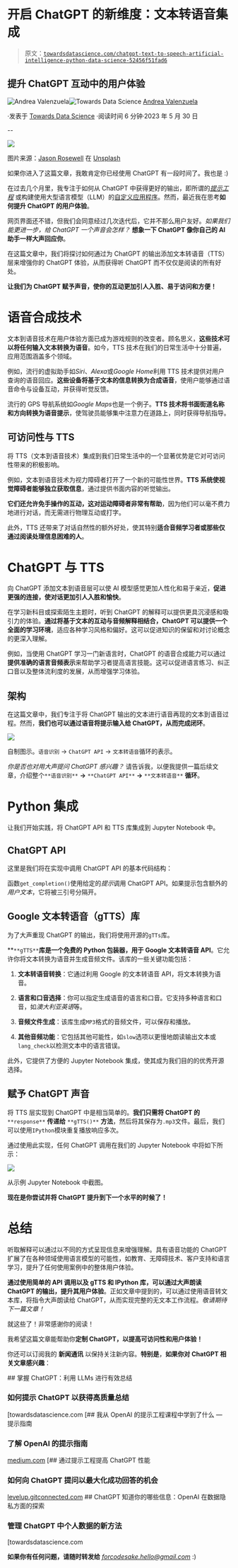 # 开启 ChatGPT 的新维度：文本转语音集成

> 原文：[`towardsdatascience.com/chatgpt-text-to-speech-artificial-intelligence-python-data-science-52456f51fad6`](https://towardsdatascience.com/chatgpt-text-to-speech-artificial-intelligence-python-data-science-52456f51fad6)

## 提升 ChatGPT 互动中的用户体验

[](https://medium.com/@andvalenzuela?source=post_page-----52456f51fad6--------------------------------)![Andrea Valenzuela](https://medium.com/@andvalenzuela?source=post_page-----52456f51fad6--------------------------------)[](https://towardsdatascience.com/?source=post_page-----52456f51fad6--------------------------------)![Towards Data Science](https://towardsdatascience.com/?source=post_page-----52456f51fad6--------------------------------) [Andrea Valenzuela](https://medium.com/@andvalenzuela?source=post_page-----52456f51fad6--------------------------------)

·发表于 [Towards Data Science](https://towardsdatascience.com/?source=post_page-----52456f51fad6--------------------------------) ·阅读时间 6 分钟·2023 年 5 月 30 日

--

![](img/37eb3c9be01fd0ffe01fc20efe3aef12.png)

图片来源：[Jason Rosewell](https://unsplash.com/@jasonrosewell?utm_source=unsplash&utm_medium=referral&utm_content=creditCopyText) 在 [Unsplash](https://unsplash.com/es/fotos/ASKeuOZqhYU?utm_source=unsplash&utm_medium=referral&utm_content=creditCopyText)

如果你进入了这篇文章，我敢肯定你已经使用 ChatGPT 有一段时间了。我也是 :)

在过去几个月里，我专注于如何从 ChatGPT 中获得更好的输出，即所谓的[*提示工程*](https://medium.com/gitconnected/improve-chatgpt-performance-prompt-engineering-data-science-artificial-intelligence-6fa3953bc5b6) 或构建使用大型语言模型（LLM）的[自定义应用程序](https://medium.com/towards-data-science/chatgpt-summarization-llms-chatgpt3-chatgpt4-artificial-intelligence-16cf0e3625ce)。然而，最近我在思考**如何提升 ChatGPT 的用户体验**。

网页界面还不错，但我们会同意经过几次迭代后，它并不那么用户友好。*如果我们能更进一步，给 ChatGPT 一个声音会怎样？* **想象一下 ChatGPT 像你自己的 AI 助手一样大声回应你**。

在这篇文章中，我们将探讨如何通过为 ChatGPT 的输出添加文本转语音（TTS）层来增强你的 ChatGPT 体验，从而获得听 ChatGPT 而不仅仅是阅读的所有好处。

**让我们为 ChatGPT 赋予声音，使你的互动更加引人入胜、易于访问和方便！**

# 语音合成技术

文本到语音技术在用户体验方面已成为游戏规则的改变者。顾名思义，**这些技术可以将任何输入文本转换为语音**。如今，TTS 技术在我们的日常生活中十分普遍，应用范围涵盖多个领域。

例如，流行的虚拟助手如*Siri*、*Alexa*或*Google Home*利用 TTS 技术提供对用户查询的语音回应。**这些设备将基于文本的信息转换为合成语音**，使用户能够通过语音命令与设备互动，并获得听觉反馈。

流行的 GPS 导航系统如*Google Maps*也是一个例子。**TTS 技术将书面街道名称和方向转换为语音提示**，使驾驶员能够集中注意力在道路上，同时获得导航指导。

## 可访问性与 TTS

将 TTS（文本到语音技术）集成到我们日常生活中的一个显著优势是它对可访问性带来的积极影响。

例如，文本到语音技术为视力障碍者打开了一个新的可能性世界。**TTS 系统使视觉障碍者能够独立获取信息**，通过提供书面内容的听觉输出。

**它们还允许免手操作的互动，这对运动障碍者非常有帮助**，因为他们可以毫不费力地进行对话，而无需进行物理互动或打字。

此外，TTS 还带来了对话自然性的额外好处，使其特别**适合音频学习者或那些仅通过阅读处理信息困难的人**。

# ChatGPT 与 TTS

向 ChatGPT 添加文本到语音层可以使 AI 模型感觉更加人性化和易于亲近，**促进更强的连接，使对话更加引人入胜和愉快**。

在学习新科目或探索陌生主题时，听到 ChatGPT 的解释可以提供更具沉浸感和吸引力的体验。**通过将基于文本的互动与音频解释相结合，ChatGPT 可以提供一个全面的学习环境**，适应各种学习风格和偏好。这可以促进知识的保留和对讨论概念的更深入理解。

例如，当使用 ChatGPT 学习一门新语言时，ChatGPT 的语音合成能力可以通过**提供准确的语言音频表示**来帮助学习者提高语言技能。这可以促进语言练习、纠正口音以及整体流利度的发展，从而增强学习体验。

## 架构

在这篇文章中，我们专注于将 ChatGPT 输出的文本进行语音再现的文本到语音过程。然而，**我们也可以通过语音将提示输入给 ChatGPT，从而完成闭环**。

![](img/9ea596041e642f2cb30e88254187798c.png)

自制图示。`语音识别` → `ChatGPT API` → `文本转语音`循环的表示。

*你是否也对用大声提问 ChatGPT 感兴趣？* 请告诉我，以便我提供一篇后续文章，介绍整个`**语音识别**` **→** `**ChatGPT API**` **→** `**文本转语音**` **循环**。

# Python 集成

让我们开始实践，将 ChatGPT API 和 TTS 库集成到 Jupyter Notebook 中。

## ChatGPT API

这里是我们将在实现中调用 ChatGPT API 的基本代码结构：

函数`get_completion()`使用给定的*提示*调用 ChatGPT API。如果提示包含额外的*用户文本*，它将被三引号分隔开。

## **Google 文本转语音（**gTTS**）库**

为了大声重现 ChatGPT 的输出，我们将使用开源的`gTTs`库。

**`**gTTS**`**库是一个免费的 Python 包装器，用于 Google 文本转语音 API**。它允许你将文本转换为语音并生成音频文件。该库的一些关键功能包括：

1.  **文本转语音转换**：它通过利用 Google 的文本转语音 API，将文本转换为语音。

1.  **语言和口音选择**：你可以指定生成语音的语言和口音。它支持多种语言和口音，如*澳大利亚英语*等。

1.  **音频文件生成**：该库生成`MP3`格式的音频文件，可以保存和播放。

1.  **其他音频功能**：它包括其他可能性，如`slow`选项以更慢地朗读输出文本或`lang_check`以检测文本中的语言错误。

此外，它提供了方便的 Jupyter Notebook 集成，使其成为我们目的的优秀开源选择。

## 赋予 ChatGPT 声音

将 TTS 层实现到 ChatGPT 中是相当简单的。**我们只需将 ChatGPT 的** `**response**` **传递给** `**gTTS()**` **方法**，然后将其保存为`.mp3`文件。最后，我们可以使用`IPython`模块重复播放响应多次。

通过使用此实现，任何 ChatGPT 调用在我们的 Jupyter Notebook 中将如下所示：

![](img/a35df780e17b7eeaf5d7158b30cae3e5.png)

从示例 Jupyter Notebook 中截图。

**现在是你尝试并将 ChatGPT 提升到下一个水平的时候了！**

# 总结

听取解释可以通过以不同的方式呈现信息来增强理解。具有语音功能的 ChatGPT 扩展了在各种领域使用语言模型的可能性，如教育、无障碍技术、客户支持和语言学习，提升了任何使用案例中的整体用户体验。

**通过使用简单的 API 调用以及 gTTS 和 IPython 库，可以通过大声朗读 ChatGPT 的输出，提升其用户体验**。正如文章中提到的，可以通过使用语音转文本库，将指令大声朗读给 ChatGPT，从而实现完整的无文本工作流程。*敬请期待下一篇文章！*

就这些了！非常感谢你的阅读！

我希望这篇文章能帮助你**定制 ChatGPT，以提高可访问性和用户体验！**

你还可以订阅我的 **新闻通讯** 以保持关注新内容。**特别是**，**如果你对 ChatGPT 相关文章感兴趣**：

[](/chatgpt-summarization-llms-chatgpt3-chatgpt4-artificial-intelligence-16cf0e3625ce?source=post_page-----52456f51fad6--------------------------------) ## 掌握 ChatGPT：利用 LLMs 进行有效总结

### 如何提示 ChatGPT 以获得高质量总结

[towardsdatascience.com [](https://medium.com/geekculture/prompt-engineering-prompting-guidelines-chatgpt-chatgpt3-chatgpt4-artificial-intelligence-6b74f35d2695?source=post_page-----52456f51fad6--------------------------------) [## 我从 OpenAI 的提示工程课程中学到了什么 — 提示指南

### 了解 OpenAI 的提示指南

[medium.com](https://medium.com/geekculture/prompt-engineering-prompting-guidelines-chatgpt-chatgpt3-chatgpt4-artificial-intelligence-6b74f35d2695?source=post_page-----52456f51fad6--------------------------------) [](https://levelup.gitconnected.com/improve-chatgpt-performance-prompt-engineering-data-science-artificial-intelligence-6fa3953bc5b6?source=post_page-----52456f51fad6--------------------------------) [## 通过提示工程提高 ChatGPT 性能

### 如何向 ChatGPT 提问以最大化成功回答的机会

[levelup.gitconnected.com](https://levelup.gitconnected.com/improve-chatgpt-performance-prompt-engineering-data-science-artificial-intelligence-6fa3953bc5b6?source=post_page-----52456f51fad6--------------------------------) [](/what-chatgpt-knows-about-you-openai-towards-data-privacy-science-ai-b0fa2376a5f6?source=post_page-----52456f51fad6--------------------------------) ## ChatGPT 知道你的哪些信息：OpenAI 在数据隐私方面的探索

### 管理 ChatGPT 中个人数据的新方法

[towardsdatascience.com

**如果你有任何问题，请随时转发给** *forcodesake.hello@gmail.com* :)
